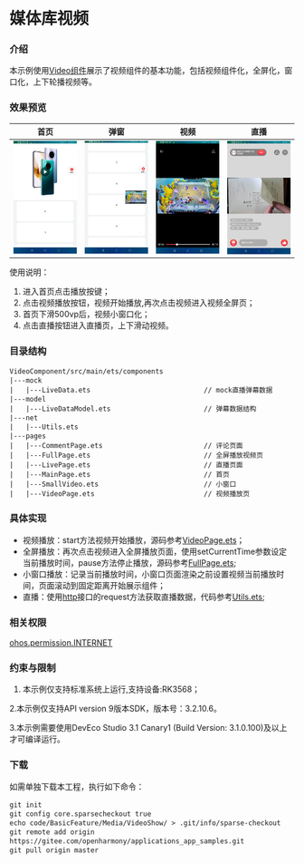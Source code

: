 # 媒体库视频

### 介绍

本示例使用[Video组件](https://gitee.com/openharmony/docs/blob/master/zh-cn/application-dev/reference/arkui-ts/ts-media-components-video.md)展示了视频组件的基本功能，包括视频组件化，全屏化，窗口化，上下轮播视频等。

### 效果预览
|首页|弹窗|视频|直播|
|------|--------|-------|---------|
|![home](screenshots/devices/video.png)|![play1](screenshots/devices/small_video.png)|![play1](screenshots/devices/full.png)|![play1](screenshots/devices/live_video.png)|

使用说明：
1. 进入首页点击播放按键；
2. 点击视频播放按钮，视频开始播放,再次点击视频进入视频全屏页；
3. 首页下滑500vp后，视频小窗口化；
4. 点击直播按钮进入直播页，上下滑动视频。

### 目录结构
```
VideoComponent/src/main/ets/components
|---mock
|   |---LiveData.ets                            // mock直播弹幕数据
|---model
|   |---LiveDataModel.ets                       // 弹幕数据结构
|---net
|   |---Utils.ets
|---pages                                  
|   |---CommentPage.ets                         // 评论页面
|   |---FullPage.ets                            // 全屏播放视频页
|   |---LivePage.ets                            // 直播页面
|   |---MainPage.ets                            // 首页
|   |---SmallVideo.ets                          // 小窗口
|   |---VideoPage.ets                           // 视频播放页
```
### 具体实现
  + 视频播放：start方法视频开始播放，源码参考[VideoPage.ets](VideoComponent/src/main/ets/components/pages/VideoPage.ets)；
  + 全屏播放：再次点击视频进入全屏播放页面，使用setCurrentTime参数设定当前播放时间，pause方法停止播放，源码参考[FullPage.ets](VideoComponent/src/main/ets/components/pages/FullPage.ets);
  + 小窗口播放：记录当前播放时间，小窗口页面渲染之前设置视频当前播放时间，页面滚动到固定距离开始展示组件；
  + 直播：使用[http](https://gitee.com/openharmony/docs/blob/master/zh-cn/application-dev/reference/apis/js-apis-http.md)接口的request方法获取直播数据，代码参考[Utils.ets](VideoComponent/src/main/ets/components/net/Utils.ets);

### 相关权限

[ohos.permission.INTERNET](https://gitee.com/openharmony/docs/blob/master/zh-cn/application-dev/security/permission-list.md)

### 约束与限制

1. 本示例仅支持标准系统上运行,支持设备:RK3568；

2.本示例仅支持API version 9版本SDK，版本号：3.2.10.6。

3.本示例需要使用DevEco Studio 3.1 Canary1 (Build Version: 3.1.0.100)及以上才可编译运行。

### 下载
如需单独下载本工程，执行如下命令：
```
git init
git config core.sparsecheckout true
echo code/BasicFeature/Media/VideoShow/ > .git/info/sparse-checkout
git remote add origin https://gitee.com/openharmony/applications_app_samples.git
git pull origin master
```
